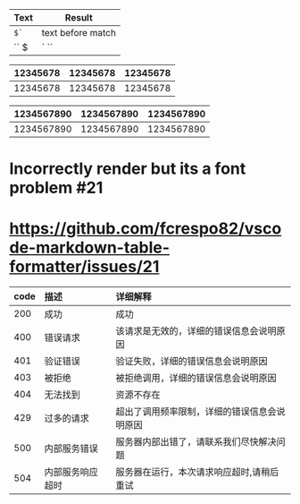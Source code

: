 | Text     | Result            |
|----------|-------------------|
| `` $` `` | text before match |
| `` $|` `` | text before match |

| 12345678 | 12345678 | 12345678 |
|:--------:|:---------|---------:|
| 12345678 | 12345678 | 12345678 |


| 1234567890 | 1234567890 | 1234567890 |
|:----------:|:-----------|-----------:|
| 1234567890 | 1234567890 | 1234567890 |


# Incorrectly render but its a font problem #21
# https://github.com/fcrespo82/vscode-markdown-table-formatter/issues/21
| code | 描述             | 详细解释                                     |
|:-----|:-----------------|:---------------------------------------------|
| 200  | 成功             | 成功                                         |
| 400  | 错误请求         | 该请求是无效的，详细的错误信息会说明原因     |
| 401  | 验证错误         | 验证失败，详细的错误信息会说明原因           |
| 403  | 被拒绝           | 被拒绝调用，详细的错误信息会说明原因         |
| 404  | 无法找到         | 资源不存在                                   |
| 429  | 过多的请求       | 超出了调用频率限制，详细的错误信息会说明原因 |
| 500  | 内部服务错误     | 服务器内部出错了，请联系我们尽快解决问题     |
| 504  | 内部服务响应超时 | 服务器在运行，本次请求响应超时,请稍后重试    |
